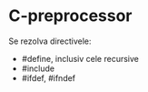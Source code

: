 # C-preprocessor

Se rezolva directivele:
- #define, inclusiv cele recursive
- #include
- #ifdef, #ifndef
